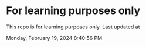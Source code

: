 # For learning purposes only
This repo is for learning purposes only.
Last updated at

Monday, February 19, 2024 8:40:56 PM


